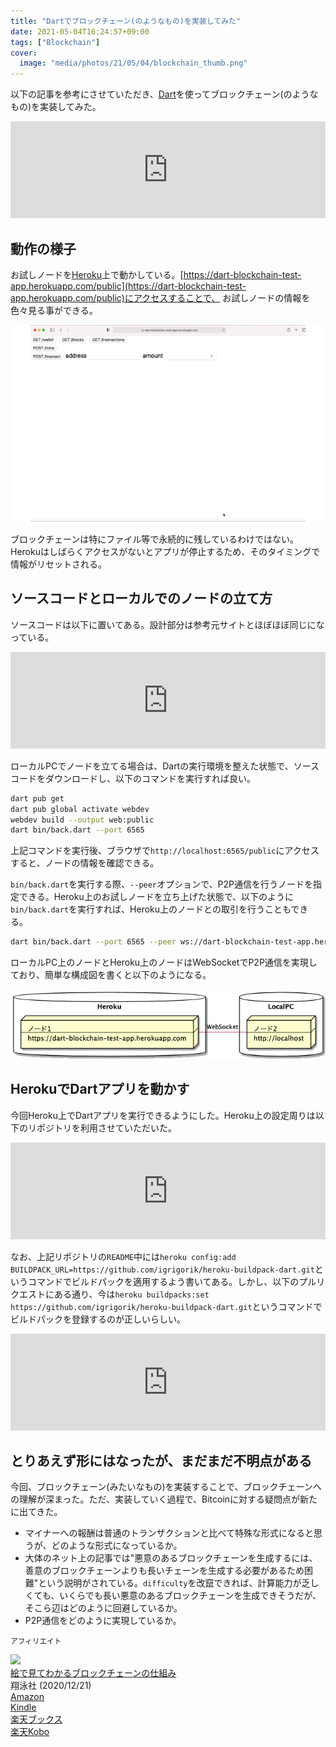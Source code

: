 ```yaml
---
title: "Dartでブロックチェーン(のようなもの)を実装してみた"
date: 2021-05-04T16:24:57+09:00
tags: ["Blockchain"]
cover:
  image: "media/photos/21/05/04/blockchain_thumb.png"
---
```


以下の記事を参考にさせていただき、[Dart](https://dart.dev/)を使ってブロックチェーン(のようなもの)を実装してみた。

<iframe class="hatenablogcard" style="width:100%;height:155px;max-width:680px;" title="javascriptでブロックチェーンをつくってみよう - 1 ブロックの実装 - @mizumotokのブログ" src="https://hatenablog-parts.com/embed?url=https://mizumotok.hatenablog.jp/entry/2018/04/21/152341" width="300" height="150" frameborder="0" scrolling="no"></iframe>

## 動作の様子

お試しノードを[Heroku](https://jp.heroku.com/)上で動かしている。[https://dart-blockchain-test-app.herokuapp.com/public](https://dart-blockchain-test-app.herokuapp.com/public)にアクセスすることで、
お試しノードの情報を色々見る事ができる。

![](/media/gif/20210504/dousa.gif)

ブロックチェーンは特にファイル等で永続的に残しているわけではない。Herokuはしばらくアクセスがないとアプリが停止するため、そのタイミングで情報がリセットされる。

## ソースコードとローカルでのノードの立て方

ソースコードは以下に置いてある。設計部分は参考元サイトとほぼほぼ同じになっている。

<iframe class="hatenablogcard" style="width:100%;height:155px;max-width:680px;" title="kouya17/imitation-of-blockchain-dart" src="https://hatenablog-parts.com/embed?url=https://github.com/kouya17/imitation-of-blockchain-dart" width="300" height="150" frameborder="0" scrolling="no"></iframe>

ローカルPCでノードを立てる場合は、Dartの実行環境を整えた状態で、ソースコードをダウンロードし、以下のコマンドを実行すれば良い。

```bash
dart pub get
dart pub global activate webdev
webdev build --output web:public
dart bin/back.dart --port 6565
```

上記コマンドを実行後、ブラウザで`http://localhost:6565/public`にアクセスすると、ノードの情報を確認できる。

`bin/back.dart`を実行する際、`--peer`オプションで、P2P通信を行うノードを指定できる。Heroku上のお試しノードを立ち上げた状態で、以下のように`bin/back.dart`を実行すれば、Heroku上のノードとの取引を行うこともできる。

```bash
dart bin/back.dart --port 6565 --peer ws://dart-blockchain-test-app.herokuapp.com/ws
```

ローカルPC上のノードとHeroku上のノードはWebSocketでP2P通信を実現しており、簡単な構成図を書くと以下のようになる。

![](/media/markdownx/0352ad44-27ee-49ae-9e81-c7b03d62cb64.png)

## HerokuでDartアプリを動かす

今回Heroku上でDartアプリを実行できるようにした。Heroku上の設定周りは以下のリポジトリを利用させていただいた。

<iframe class="hatenablogcard" style="width:100%;height:155px;max-width:680px;" title="igrigorik/heroku-buildpack-dart: Heroku buildpack for Dart" src="https://hatenablog-parts.com/embed?url=https://github.com/igrigorik/heroku-buildpack-dart" width="300" height="150" frameborder="0" scrolling="no"></iframe>

なお、上記リポジトリの`README`中には`heroku config:add BUILDPACK_URL=https://github.com/igrigorik/heroku-buildpack-dart.git`というコマンドでビルドパックを適用するよう書いてある。しかし、以下のプルリクエストにある通り、今は`heroku buildpacks:set https://github.com/igrigorik/heroku-buildpack-dart.git`というコマンドでビルドパックを登録するのが正しいらしい。

<iframe class="hatenablogcard" style="width:100%;height:155px;max-width:680px;" title="set buildpacks command instead of addding config var by gugahoi · Pull Request #42 · igrigorik/heroku-buildpack-dart" src="https://hatenablog-parts.com/embed?url=https://github.com/igrigorik/heroku-buildpack-dart/pull/42" width="300" height="150" frameborder="0" scrolling="no"></iframe>

## とりあえず形にはなったが、まだまだ不明点がある

今回、ブロックチェーン(みたいなもの)を実装することで、ブロックチェーンへの理解が深まった。ただ、実装していく過程で、Bitcoinに対する疑問点が新たに出てきた。

- マイナーへの報酬は普通のトランザクションと比べて特殊な形式になると思うが、どのような形式になっているか。
- 大体のネット上の記事では"悪意のあるブロックチェーンを生成するには、善意のブロックチェーンよりも長いチェーンを生成する必要があるため困難"という説明がされている。`difficulty`を改竄できれば、計算能力が乏しくても、いくらでも長い悪意のあるブロックチェーンを生成できそうだが、そこら辺はどのように回避しているか。
- P2P通信をどのように実現しているか。

<small>アフィリエイト</small>

<div class="kattene">
    <div class="kattene__imgpart"><a target="_blank" rel="noopener" href="https://www.amazon.co.jp/gp/product/B08M176JD4/ref=as_li_tl?ie=UTF8&camp=247&creative=1211&creativeASIN=B08M176JD4&linkCode=as2&tag=kouya17-22&linkId=b6c088c4c1b7be83833c633fdc03a803"><img src="//ws-fe.amazon-adsystem.com/widgets/q?_encoding=UTF8&MarketPlace=JP&ASIN=B08M176JD4&ServiceVersion=20070822&ID=AsinImage&WS=1&Format=_SL160_&tag=kouya17-22"></a></div>
    <div class="kattene__infopart">
      <div class="kattene__title"><a target="_blank" rel="noopener" href="https://www.amazon.co.jp/gp/product/B08M176JD4/ref=as_li_tl?ie=UTF8&camp=247&creative=1211&creativeASIN=B08M176JD4&linkCode=as2&tag=kouya17-22&linkId=b6c088c4c1b7be83833c633fdc03a803">絵で見てわかるブロックチェーンの仕組み</a></div>
      <div class="kattene__description">翔泳社 (2020/12/21)</div>
      <div class="kattene__btns __four">
        <div><a class="kattene__btn __orange" target="_blank" rel="noopener" href="https://www.amazon.co.jp/gp/product/4798158860/ref=as_li_tl?ie=UTF8&camp=247&creative=1211&creativeASIN=4798158860&linkCode=as2&tag=kouya17-22&linkId=0fb00cf4651a90fa58d565bd511a412c">Amazon</a></div>
        <div><a class="kattene__btn __blue" target="_blank" rel="noopener" href="https://www.amazon.co.jp/gp/product/B08M176JD4/ref=as_li_tl?ie=UTF8&camp=247&creative=1211&creativeASIN=B08M176JD4&linkCode=as2&tag=kouya17-22&linkId=b6c088c4c1b7be83833c633fdc03a803">Kindle</a></div>
        <div><a class="kattene__btn __red" target="_blank" rel="noopener" href="https://hb.afl.rakuten.co.jp/ichiba/1585b2d3.e3af76f2.1585b2d4.494d3f80/?pc=https%3A%2F%2Fitem.rakuten.co.jp%2Fbook%2F16503401%2F&link_type=picttext&ut=eyJwYWdlIjoiaXRlbSIsInR5cGUiOiJwaWN0dGV4dCIsInNpemUiOiIyNDB4MjQwIiwibmFtIjoxLCJuYW1wIjoicmlnaHQiLCJjb20iOjEsImNvbXAiOiJkb3duIiwicHJpY2UiOjEsImJvciI6MSwiY29sIjoxLCJiYnRuIjoxLCJwcm9kIjowLCJhbXAiOmZhbHNlfQ%3D%3D">楽天ブックス</a></div>
        <div><a class="kattene__btn __green" target="_blank" rel="noopener" href="https://hb.afl.rakuten.co.jp/ichiba/1592b466.7f5ea7c8.1592b467.70471b78/?pc=https%3A%2F%2Fitem.rakuten.co.jp%2Frakutenkobo-ebooks%2Fe6f450d997f330389ece992285f39ff9%2F&link_type=picttext&ut=eyJwYWdlIjoiaXRlbSIsInR5cGUiOiJwaWN0dGV4dCIsInNpemUiOiIyNDB4MjQwIiwibmFtIjoxLCJuYW1wIjoicmlnaHQiLCJjb20iOjEsImNvbXAiOiJkb3duIiwicHJpY2UiOjEsImJvciI6MSwiY29sIjoxLCJiYnRuIjoxLCJwcm9kIjowLCJhbXAiOmZhbHNlfQ%3D%3D">楽天Kobo</a></div>
      </div>
    </div>
</div>